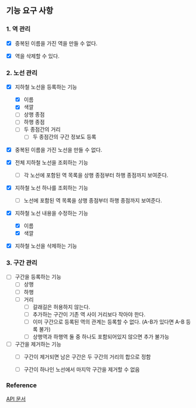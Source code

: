 ## 기능 요구 사항

### 1. 역 관리

- [x] 중복된 이름을 가진 역을 만들 수 없다.
- [x] 역을 삭제할 수 있다.



### 2. 노선 관리

- [x] 지하철 노선을 등록하는 기능
  - [x] 이름
  - [x] 색깔
  - [ ] 상행 종점
  - [ ] 하행 종점
  - [ ] 두 종점간의 거리
    - [ ] 두 종점간의 구간 정보도 등록
- [x] 중복된 이름을 가진 노선을 만들 수 없다.
- [x] 전체 지하철 노선을 조회하는 기능
  - [ ] 각 노선에 포함된 역 목록을 상행 종점부터 하행 종점까지 보여준다.

- [x] 지하철 노선 하나를 조회하는 기능
  - [ ] 노선에 포함된 역 목록을 상행 종점부터 하행 종점까지 보여준다.

- [x] 지하철 노선 내용을 수정하는 기능 
  - [x] 이름
  - [x] 색깔
- [x] 지하철 노선을 삭제하는 기능



### 3. 구간 관리

- [ ] 구간을 등록하는 기능
  - [ ] 상행
  - [ ] 하행
  - [ ] 거리
    - [ ] 갈래길은 허용하지 않는다.
    - [ ] 추가하는 구간이 기존 역 사이 거리보다 작아야 한다.
    - [ ] 이미 구간으로 등록된 역의 관계는 등록할 수 없다. (A-B가 있다면 A-B 등록 불가)
    - [ ] 상행역과 하행역 둘 중 하나도 포함되어있지 않으면 추가 불가능
- [ ] 구간을 제거하는 기능
  - [ ] 구간이 제거되면 남은 구간은 두 구간의 거리의 합으로 정함
  - [ ] 구간이 하나인 노선에서 마지막 구간을 제거할 수 없음





### Reference

 [API 문서](https://techcourse-storage.s3.ap-northeast-2.amazonaws.com/d5c93e187919493da3280be44de0f17f#Line)





